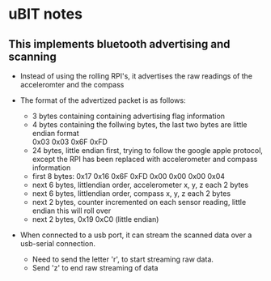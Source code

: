 # uBIT notes
## This implements bluetooth advertising and scanning
*  Instead of using the rolling RPI's, it advertises the raw readings of the acceleromter and the compass
*  The format of the advertized packet is as follows:
    * 3 bytes containing containing advertising flag information
    * 4 bytes containing the follwing bytes, the last two bytes are little endian format  
0x03 0x03 0x6F 0xFD  
    * 24 bytes, little endian first, trying to follow the google apple protocol, except the RPI has been replaced with accelerometer and compass information  
    - first 8 bytes: 0x17 0x16 0x6F 0xFD 0x00 0x00 0x00 0x04  
    - next 6 bytes, littlendian order, accelerometer x, y, z each 2 bytes  
    - next 6 bytes, littlendian order, compass x, y, z each 2 bytes  
    - next 2 bytes, counter incremented on each sensor reading, little endian this will roll over  
    - next 2 bytes, 0x19 0xC0    (little endian)  

*  When connected to a usb port, it can stream the scanned data over a usb-serial connection.   
    -  Need to send the letter 'r', to start streaming raw data.   
    -  Send 'z' to end raw streaming of data
